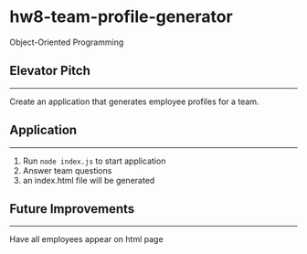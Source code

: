 # hw8-team-profile-generator
Object-Oriented Programming

## Elevator Pitch
---
Create an application that generates employee profiles for a team.  

## Application
---
1. Run `node index.js` to start application
2. Answer team questions
3. an index.html file will be generated  

## Future Improvements
---
Have all employees appear on html page